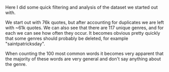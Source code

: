 Here I did some quick filtering and analysis of the dataset we started out with.

We start out with 76k quotes, but after accounting for duplicates we are left with ~61k quotes. We can also see that there are 117 unique genres, and for each we can see how often they occur.
It becomes obvious pretty quickly that some genres should probably be deleted, for example "saintpatricksday".

When counting the 100 most common words it becomes very apparent that the majority of these words are very general and don't say anything about the genre.

